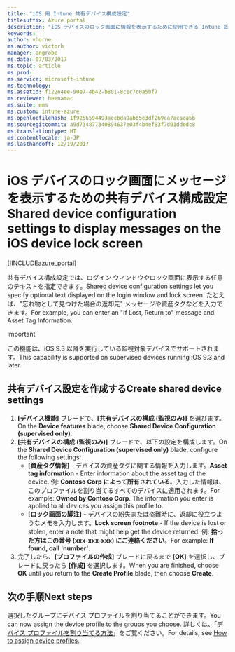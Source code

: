 ```yaml
---
title: "iOS 用 Intune 共有デバイス構成設定"
titlesuffix: Azure portal
description: "iOS デバイスのロック画面に情報を表示するために使用できる Intune 設定について説明します。\""
keywords: 
author: vhorne
ms.author: victorh
manager: angrobe
ms.date: 07/03/2017
ms.topic: article
ms.prod: 
ms.service: microsoft-intune
ms.technology: 
ms.assetid: f122e4ee-90e7-4b42-b801-8c1c7c0a5bf7
ms.reviewer: heenamac
ms.suite: ems
ms.custom: intune-azure
ms.openlocfilehash: 1f9256594493aeebda9ab65e3df269ea7acaca5b
ms.sourcegitcommit: a9d734877340894637e03f4b4ef83f7d01ddedc8
ms.translationtype: HT
ms.contentlocale: ja-JP
ms.lasthandoff: 12/19/2017
---
```

# <a name="shared-device-configuration-settings-to-display-messages-on-the-ios-device-lock-screen"></a><span data-ttu-id="b2665-103">iOS デバイスのロック画面にメッセージを表示するための共有デバイス構成設定</span><span class="sxs-lookup"><span data-stu-id="b2665-103">Shared device configuration settings to display messages on the iOS device lock screen</span></span>

[!INCLUDE[azure_portal](./includes/azure_portal.md)]

<span data-ttu-id="b2665-104">共有デバイス構成設定では、ログイン ウィンドウやロック画面に表示する任意のテキストを指定できます。</span><span class="sxs-lookup"><span data-stu-id="b2665-104">Shared device configuration settings let you specify optional text displayed on the login window and lock screen.</span></span> <span data-ttu-id="b2665-105">たとえば、"忘れ物として見つけた場合の返却先" メッセージや資産タグなどを入力できます。</span><span class="sxs-lookup"><span data-stu-id="b2665-105">For example, you can enter an "If Lost, Return to" message and Asset Tag Information.</span></span> 

>[!IMPORTANT]
> <span data-ttu-id="b2665-106">この機能は、iOS 9.3 以降を実行している監視対象デバイスでサポートされます。</span><span class="sxs-lookup"><span data-stu-id="b2665-106">This capability is supported on supervised devices running iOS 9.3 and later.</span></span>

## <a name="create-shared-device-settings"></a><span data-ttu-id="b2665-107">共有デバイス設定を作成する</span><span class="sxs-lookup"><span data-stu-id="b2665-107">Create shared device settings</span></span>

1. <span data-ttu-id="b2665-108">**[デバイス機能]** ブレードで、**[共有デバイスの構成 (監視のみ)]** を選びます。</span><span class="sxs-lookup"><span data-stu-id="b2665-108">On the **Device features** blade, choose **Shared Device Configuration (supervised only)**.</span></span>
2. <span data-ttu-id="b2665-109">**[共有デバイスの構成 (監視のみ)]** ブレードで、以下の設定を構成します。</span><span class="sxs-lookup"><span data-stu-id="b2665-109">On the **Shared Device Configuration (supervised only)** blade, configure the following settings:</span></span>
    - <span data-ttu-id="b2665-110">**[資産タグ情報]** - デバイスの資産タグに関する情報を入力します。</span><span class="sxs-lookup"><span data-stu-id="b2665-110">**Asset tag information** - Enter information about the asset tag of the device.</span></span> <span data-ttu-id="b2665-111">例: **Contoso Corp によって所有されている**。入力した情報は、このプロファイルを割り当てるすべてのデバイスに適用されます。</span><span class="sxs-lookup"><span data-stu-id="b2665-111">For example: **Owned by Contoso Corp**. The information you enter is applied to all devices you assign this profile to.</span></span>
    - <span data-ttu-id="b2665-112">**[ロック画面の脚注]** - デバイスの紛失または盗難時に、返却に役立つようなメモを入力します。</span><span class="sxs-lookup"><span data-stu-id="b2665-112">**Lock screen footnote** - If the device is lost or stolen, enter a note that might help get the device returned.</span></span> <span data-ttu-id="b2665-113">例: **拾った方はこの番号 (xxx-xxx-xxx) にご連絡ください**。</span><span class="sxs-lookup"><span data-stu-id="b2665-113">For example: **If found, call 'number'**.</span></span>
3. <span data-ttu-id="b2665-114">完了したら、**[プロファイルの作成]** ブレードに戻るまで **[OK]** を選択し、ブレードに戻ったら **[作成]** を選択します。</span><span class="sxs-lookup"><span data-stu-id="b2665-114">When you are finished, choose **OK** until you return to the **Create Profile** blade, then choose **Create**.</span></span> 


## <a name="next-steps"></a><span data-ttu-id="b2665-115">次の手順</span><span class="sxs-lookup"><span data-stu-id="b2665-115">Next steps</span></span>

<span data-ttu-id="b2665-116">選択したグループにデバイス プロファイルを割り当てることができます。</span><span class="sxs-lookup"><span data-stu-id="b2665-116">You can now assign the device profile to the groups you choose.</span></span> <span data-ttu-id="b2665-117">詳しくは、「[デバイス プロファイルを割り当てる方法](device-profile-assign.md)」をご覧ください。</span><span class="sxs-lookup"><span data-stu-id="b2665-117">For details, see [How to assign device profiles](device-profile-assign.md).</span></span>
